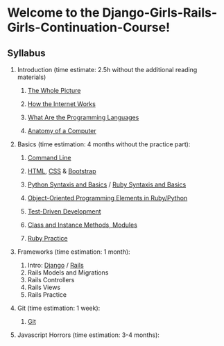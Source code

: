 # Welcome to the Django-Girls-Rails-Girls-Continuation-Course!

## Syllabus

1. Introduction (time estimate: 2.5h without the additional reading materials)

    1. [The Whole Picture](the_whole_picture.md)
  
    2. [How the Internet Works](how_does_the_internet_work.md) 
  
    3. [What Are the Programming Languages](programming_languages.md)
  
    4. [Anatomy of a Computer](anatomy_of_a_computer.md)
    

2. Basics (time estimation: 4 months without the practice part):

    1. [Command Line](command_line.md)
    
    2. [HTML](html.md), [CSS](css.md) & [Bootstrap](bootstrap.md)
    
    3. [Python Syntaxis and Basics](python.md) / [Ruby Syntaxis and Basics](ruby.md)
    
    4. [Object-Oriented Programming Elements in Ruby/Python](oop.md)
    
    5. [Test-Driven Development](ttd.md)
    6. [Class and Instance Methods, Modules](class_methods.md)
    7. [Ruby Practice](ruby_practice.md)
    

3. Frameworks (time estimation: 1 month): 

    1. Intro: [Django](django.md) / [Rails](rails.md)
    2. Rails Models and Migrations
    3. Rails Controllers
    4. Rails Views
    5. Rails Practice
    
4. Git (time estimation: 1 week):
    
    1. [Git](git.md)
    

5. Javascript Horrors (time estimation: 3-4 months): 
